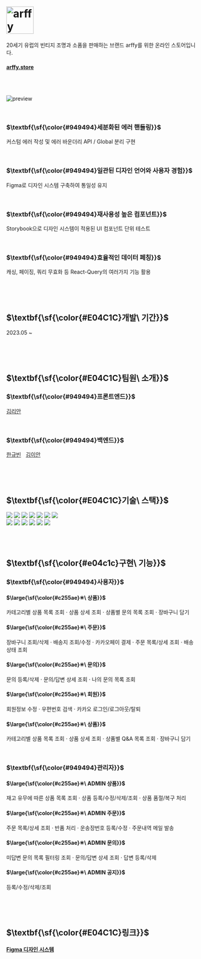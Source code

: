 # <img src="https://github.com/lianKim/arffy-client/assets/97217822/f8af3b48-2282-4080-82d2-83ee2bb19a21" alt="arffy" width="72">

20세기 유럽의 빈티지 조명과 소품을 판매하는 브랜드 arffy를 위한 온라인 스토어입니다. 

#### [arffy.store](https://arffy.store)

</br>

</br>

![preview](https://github.com/lianKim/arffy-client/assets/97217822/a67e4669-0d45-47fa-a882-a4fbc88cebcd)


</br>

<h3>$\textbf{\sf{\color{#949494}세분화된 에러 핸들링}}$</h3>

커스텀 에러 작성 및 에러 바운더리 API / Global 분리 구현

</br>

<h3>$\textbf{\sf{\color{#949494}일관된 디자인 언어와 사용자 경험}}$</h3>

Figma로 디자인 시스템 구축하여 통일성 유지

</br>

<h3>$\textbf{\sf{\color{#949494}재사용성 높은 컴포넌트}}$</h3>

Storybook으로 디자인 시스템이 적용된 UI 컴포넌트 단위 테스트

</br>

<h3>$\textbf{\sf{\color{#949494}효율적인 데이터 페칭}}$</h3>

캐싱, 페이징, 쿼리 무효화 등 React-Query의 여러가지 기능 활용

</br>

</br>

</br>

<h2>$\textbf{\sf{\color{#E04C1C}개발\ 기간}}$</h2>

2023.05 ~ 

</br>

</br>

</br>

<h2>$\textbf{\sf{\color{#E04C1C}팀원\ 소개}}$</h2>

<h3>$\textbf{\sf{\color{#949494}프론트엔드}}$</h3>

[김리안](https://github.com/lianKim)

</br>
  
<h3>$\textbf{\sf{\color{#949494}백엔드}}$</h3>

[한규빈](https://github.com/rbsks)ㅤ[김이안](https://github.com/kormeian)

</br>

</br>

</br>

<h2>$\textbf{\sf{\color{#E04C1C}기술\ 스택}}$</h2>

<div>
  <img src="https://img.shields.io/badge/Typescript-3178C6?&style=flat-square&logo=typescript&logoColor=white">
  <img src="https://img.shields.io/badge/React-61DAFB?&style=flat-square&logo=react&logoColor=white">
  <img src="https://img.shields.io/badge/React Query-FF4154?&style=flat-square&logo=reactquery&logoColor=white">
  <img src="https://img.shields.io/badge/Jotai-lightgrey?&style=flat-square&logo=jotai&logoColor=white">
  <img src="https://img.shields.io/badge/Styled Component-DB7093?&style=flat-square&logo=styledcomponents&logoColor=white">
  <img src="https://img.shields.io/badge/Storybook-FF4785?&style=flat-square&logo=storybook&logoColor=white">
  <img src="https://img.shields.io/badge/Jest-C21325?&style=flat-square&logo=jest&logoColor=white">
  </br>
  <img src="https://img.shields.io/badge/Amazon EC2-FF9900?&style=flat-square&logo=amazonec2&logoColor=white">
  <img src="https://img.shields.io/badge/Github Actions-2088FF?&style=flat-square&logo=githubactions&logoColor=white">
  <img src="https://img.shields.io/badge/Figma-F24E1E?&style=flat-square&logo=figma&logoColor=white">
  <img src="https://img.shields.io/badge/Postman-FF6C37?&style=flat-square&logo=postman&logoColor=white">
  <img src="https://img.shields.io/badge/Swagger-85EA2D?style=flat-sqaure&logo=swagger&logoColor=white">
  <img src="https://img.shields.io/badge/Slack-4A154B?&style=flat-square&logo=slack&logoColor=white">
</div>

</br>

</br>

</br>

<h2>$\textbf{\sf{\color{#e04c1c}구현\ 기능}}$</h2>

<h3>$\textbf{\sf{\color{#949494}사용자}}$</h3>

<h4>$\large{\sf{\color{#c255ae}✳︎\ 상품}}$</h4>

카테고리별 상품 목록 조회 · 상품 상세 조회 · 상품별 문의 목록 조회 · 장바구니 담기

<h4>$\large{\sf{\color{#c255ae}✳︎\ 주문}}$</h4>

장바구니 조회/삭제 · 배송지 조회/수정 · 카카오페이 결제 · 주문 목록/상세 조회 · 배송 상태 조회

<h4>$\large{\sf{\color{#c255ae}✳︎\ 문의}}$</h4>

문의 등록/삭제 · 문의/답변 상세 조회 · 나의 문의 목록 조회

<h4>$\large{\sf{\color{#c255ae}✳︎\ 회원}}$</h4>

회원정보 수정 · 우편번호 검색 · 카카오 로그인/로그아웃/탈퇴

<h4>$\large{\sf{\color{#c255ae}✳︎\ 상품}}$</h4>

카테고리별 상품 목록 조회 · 상품 상세 조회 · 상품별 Q&A 목록 조회 · 장바구니 담기


</br>


<h3>$\textbf{\sf{\color{#949494}관리자}}$</h3>

<h4>$\large{\sf{\color{#c255ae}✳︎\ ADMIN 상품}}$</h4>

재고 유무에 따른 상품 목록 조회 · 상품 등록/수정/삭제/조회 · 상품 품절/복구 처리

<h4>$\large{\sf{\color{#c255ae}✳︎\ ADMIN 주문}}$</h4>

주문 목록/상세 조회 · 반품 처리 · 운송장번호 등록/수정 · 주문내역 메일 발송

<h4>$\large{\sf{\color{#c255ae}✳︎\ ADMIN 문의}}$</h4>

미답변 문의 목록 필터링 조회 · 문의/답변 상세 조회 · 답변 등록/삭제

<h4>$\large{\sf{\color{#c255ae}✳︎\ ADMIN 공지}}$</h4>

등록/수정/삭제/조회



</br>

</br>

</br>

<h2>$\textbf{\sf{\color{#E04C1C}링크}}$</h2>

#### [Figma 디자인 시스템](https://www.figma.com/file/rTmSZNrxw7EOCMjWD7LZff/arffy-design-system?type=design&node-id=1%3A2&mode=design&t=ARsgtFK7xzwUvLeP-1)


